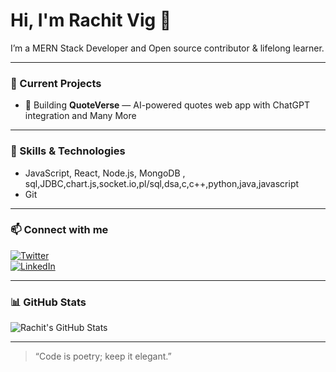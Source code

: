 

# Hi, I'm Rachit Vig 👋

I’m a MERN Stack Developer   and Open source contributor & lifelong learner.

---

### 🔭 Current Projects
- 🚀 Building **QuoteVerse** — AI-powered quotes web app with ChatGPT integration  and Many More


---

### 🌱 Skills & Technologies
- JavaScript, React, Node.js, MongoDB , sql,JDBC,chart.js,socket.io,pl/sql,dsa,c,c++,python,java,javascript
- Git

---

### 📫 Connect with me  
[![Twitter](https://img.shields.io/badge/Twitter-1DA1F2?style=for-the-badge&logo=twitter&logoColor=white)](https://twitter.com/vigRachit)  
[![LinkedIn](https://img.shields.io/badge/LinkedIn-0A66C2?style=for-the-badge&logo=linkedin&logoColor=white)](https://linkedin.com/in/vigrachit)

---

### 📊 GitHub Stats

![Rachit's GitHub Stats](https://github-readme-stats.vercel.app/api?username=vigRachit&show_icons=true&theme=radical)

---

> “Code is poetry; keep it elegant.”
